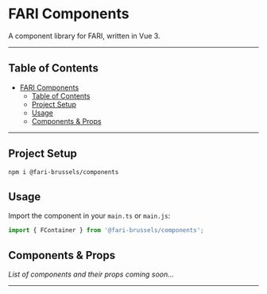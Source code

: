 # FARI Components

A component library for FARI, written in Vue 3.

---

## Table of Contents

- [FARI Components](#fari-components)
  - [Table of Contents](#table-of-contents)
  - [Project Setup](#project-setup)
  - [Usage](#usage)
  - [Components \& Props](#components--props)

---

## Project Setup

```sh
npm i @fari-brussels/components
```

## Usage

Import the component in your `main.ts` or `main.js`:

```js
import { FContainer } from '@fari-brussels/components';
```

## Components & Props

_List of components and their props coming soon..._

---


